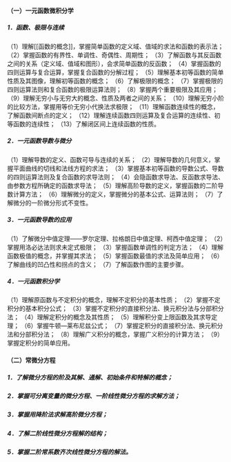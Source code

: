#### （一）一元函数微积分学
##### 1．函数、极限与连续
（1）理解[[函数的概念]]，掌握简单函数的定义域、值域的求法和函数的表示法；（2）掌握函数的有界性、单调性、奇偶性、周期性；
（3）了解函数与其反函数之间的关系（定义域、值域和图形），会求简单函数的反函数；
（4）掌握函数的四则运算与复合运算，掌握复合函数的分解过程；
（5）理解基本初等函数的简单性质及其图像，理解初等函数的概念；
（6）了解极限的概念；
（7）掌握极限的四则运算法则和复合函数的极限运算法则；
（8）掌握两个重要极限及其应用；
（9）理解无穷小与无穷大的概念、性质及两者之间的关系；
（10）理解无穷小阶的比较方法，掌握用等价无穷小代换法求极限；
（11）理解函数连续性的概念，了解函数间断点的定义；
（12）理解连续函数四则运算及复合运算的连续性、初等函数的连续性；
（13）了解闭区间上连续函数的性质。
##### 2．一元函数导数与微分
（1）理解导数的定义、函数可导与连续的关系；
（2）理解导数的几何意义，掌握平面曲线的切线和法线方程的求法；
（3）掌握基本初等函数的导数公式、导数的四则运算法则及复合函数的求导法则；
（4）会隐函数求导法、反函数求导法、由参数方程所确定的函数求导法；
（5）理解高阶导数的定义，掌握函数的二阶导数计算方法；
（6）理解微分的定义，掌握微分的基本公式、运算法则；
（7）了解微分的一阶微分形式不变性。
##### 3．一元函数导数的应用
（1）了解微分中值定理——罗尔定理、拉格朗日中值定理、柯西中值定理；
（2）掌握用洛必达法则求未定式极限；
（3）掌握函数单调性的判定方法；
（4）理解函数极值的概念，并掌握其求法；
（5）掌握函数最值的求法及简单应用；
（6）了解曲线的凹凸性和拐点的含义；
（7）了解函数作图的主要步骤。
##### 4．一元函数积分学
（1）理解原函数与不定积分的概念，理解不定积分的基本性质；
（2）掌握不定积分的基本积分公式；
（3）掌握不定积分的直接积分法、换元积分法与分部积分法；
（4）理解定积分的概念及其性质；
（5）理解积分变上限函数及其求导定理；
（6）掌握牛顿—莱布尼兹公式；
（7）掌握定积分的直接积分法、换元积分法和分部积分法；
（8）理解广义积分的概念，掌握广义积分的计算方法；
（9）掌握定积分的简单应用。
#### （二）常微分方程
##### 1．了解微分方程的阶及其解、通解、初始条件和特解的概念；
##### 2．掌握可分离变量的微分方程、一阶线性微分方程的求解方法；
##### 3．掌握用降阶法求解高阶微分方程；
##### 4．了解二阶线性微分方程解的结构；
##### 5．掌握二阶常系数齐次线性微分方程的解法。